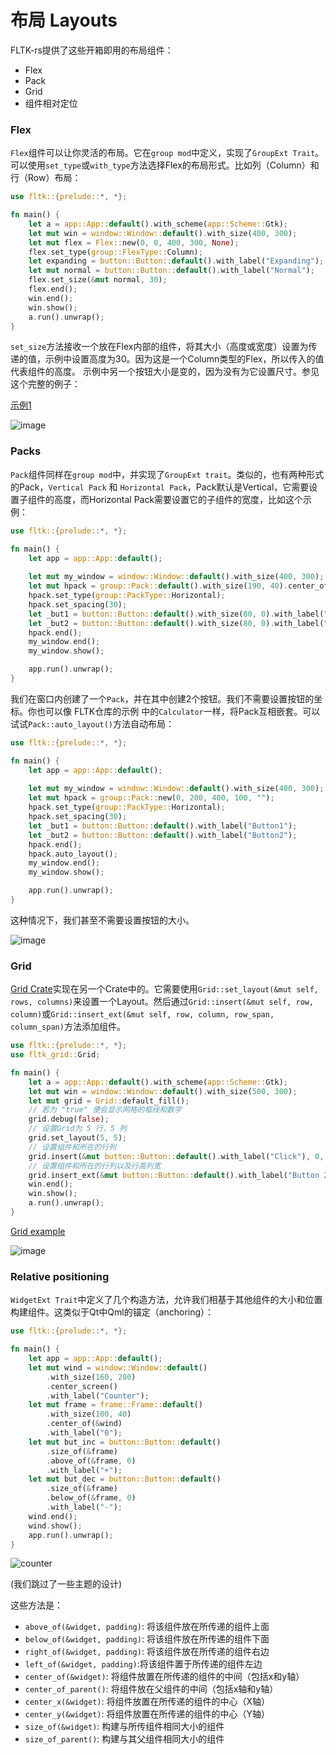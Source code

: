 # 布局 Layouts

FLTK-rs提供了这些开箱即用的布局组件：
- Flex
- Pack
- Grid
- 组件相对定位

### Flex
`Flex`组件可以让你灵活的布局。它在`group mod`中定义，实现了`GroupExt Trait`。可以使用`set_type`或`with_type`方法选择Flex的布局形式。比如列（Column）和行（Row）布局：
```rust
use fltk::{prelude::*, *};

fn main() {
    let a = app::App::default().with_scheme(app::Scheme::Gtk);
    let mut win = window::Window::default().with_size(400, 300);
    let mut flex = Flex::new(0, 0, 400, 300, None);
    flex.set_type(group::FlexType::Column);
    let expanding = button::Button::default().with_label("Expanding");
    let mut normal = button::Button::default().with_label("Normal");
    flex.set_size(&mut normal, 30);
    flex.end();
    win.end();
    win.show();
    a.run().unwrap();
}
```
`set_size`方法接收一个放在Flex内部的组件，将其大小（高度或宽度）设置为传递的值，示例中设置高度为30。因为这是一个Column类型的Flex，所以传入的值代表组件的高度。
示例中另一个按钮大小是变的，因为没有为它设置尺寸。参见这个完整的例子：

[示例1](https://github.com/fltk-rs/fltk-rs/blob/master/fltk/examples/flex.rs)

![image](https://github.com/osen/FL_Flex/raw/main/doc/login.png)

### Packs
`Pack`组件同样在`group mod`中，并实现了`GroupExt trait`。类似的，也有两种形式的Pack，`Vertical Pack` 和 `Horizontal Pack`，Pack默认是Vertical，它需要设置子组件的高度，而Horizontal Pack需要设置它的子组件的宽度，比如这个示例：
```rust
use fltk::{prelude::*, *};

fn main() {
    let app = app::App::default();
    
    let mut my_window = window::Window::default().with_size(400, 300);
    let mut hpack = group::Pack::default().with_size(190, 40).center_of(&my_window);
    hpack.set_type(group::PackType::Horizontal);
    hpack.set_spacing(30);
    let _but1 = button::Button::default().with_size(80, 0).with_label("Button1");
    let _but2 = button::Button::default().with_size(80, 0).with_label("Button2");
    hpack.end();
    my_window.end();
    my_window.show();

    app.run().unwrap();
}
```
我们在窗口内创建了一个`Pack`，并在其中创建2个按钮。我们不需要设置按钮的坐标。你也可以像 FLTK仓库的示例 中的`Calculator`一样，将Pack互相嵌套。可以试试`Pack::auto_layout()`方法自动布局：

```rust
use fltk::{prelude::*, *};

fn main() {
    let app = app::App::default();
    
    let mut my_window = window::Window::default().with_size(400, 300);
    let mut hpack = group::Pack::new(0, 200, 400, 100, "");
    hpack.set_type(group::PackType::Horizontal);
    hpack.set_spacing(30);
    let _but1 = button::Button::default().with_label("Button1");
    let _but2 = button::Button::default().with_label("Button2");
    hpack.end();
    hpack.auto_layout();
    my_window.end();
    my_window.show();

    app.run().unwrap();
}
```
这种情况下，我们甚至不需要设置按钮的大小。

![image](https://user-images.githubusercontent.com/37966791/100937983-ef8bf400-3504-11eb-9da1-09c5ac1aade4.png)

### Grid
[Grid Crate](https://github.com/fltk-rs/fltk-grid)实现在另一个Crate中的。它需要使用`Grid::set_layout(&mut self, rows, columns)`来设置一个Layout。然后通过`Grid::insert(&mut self, row, column)`或`Grid::insert_ext(&mut self, row, column, row_span, column_span)`方法添加组件。

```rust
use fltk::{prelude::*, *};
use fltk_grid::Grid;

fn main() {
    let a = app::App::default().with_scheme(app::Scheme::Gtk);
    let mut win = window::Window::default().with_size(500, 300);
    let mut grid = Grid::default_fill();
    // 若为 "true" 便会显示网格的框线和数字
    grid.debug(false); 
    // 设置Grid为 5 行，5 列
    grid.set_layout(5, 5); 
    // 设置组件和所在的行列
    grid.insert(&mut button::Button::default().with_label("Click"), 0, 1); 
    // 设置组件和所在的行列以及行高列宽
    grid.insert_ext(&mut button::Button::default().with_label("Button 2"), 2, 1, 3, 1); 
    win.end();
    win.show();
    a.run().unwrap();
}
```

[Grid example](https://github.com/fltk-rs/fltk-grid/blob/main/examples/form.rs)

![image](https://user-images.githubusercontent.com/37966791/160347418-b8b54408-3dc9-4fc4-93e8-fb6c1c0282e9.png)

### Relative positioning
`WidgetExt Trait`中定义了几个构造方法，允许我们相基于其他组件的大小和位置构建组件。这类似于Qt中Qml的锚定（anchoring）：
```rust
use fltk::{prelude::*, *};

fn main() {
    let app = app::App::default();
    let mut wind = window::Window::default()
        .with_size(160, 200)
        .center_screen()
        .with_label("Counter");
    let mut frame = frame::Frame::default()
        .with_size(100, 40)
        .center_of(&wind)
        .with_label("0");
    let mut but_inc = button::Button::default()
        .size_of(&frame)
        .above_of(&frame, 0)
        .with_label("+");
    let mut but_dec = button::Button::default()
        .size_of(&frame)
        .below_of(&frame, 0)
        .with_label("-");
    wind.end();
    wind.show();
    app.run().unwrap();
}
```

![counter](https://github.com/MoAlyousef/fltk-rs/raw/master/screenshots/counter.jpg)

(我们跳过了一些主题的设计)

这些方法是：
- `above_of(&widget, padding)`: 将该组件放在所传递的组件上面
- `below_of(&widget, padding)`: 将该组件放在所传递的组件下面
- `right_of(&widget, padding)`: 将该组件放在所传递的组件右边
- `left_of(&widget, padding)`:将该组件置于所传递的组件左边
- `center_of(&widget)`: 将组件放置在所传递的组件的中间（包括x和y轴）
- `center_of_parent()`: 将组件放在父组件的中间（包括x轴和y轴）
- `center_x(&widget)`: 将组件放置在所传递的组件的中心（X轴）
- `center_y(&widget)`: 将组件放置在所传递的组件的中心（Y轴）
- `size_of(&widget)`: 构建与所传组件相同大小的组件
- `size_of_parent()`: 构建与其父组件相同大小的组件